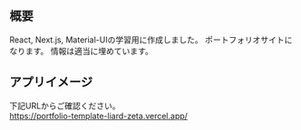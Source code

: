 ## 概要
React, Next.js, Material-UIの学習用に作成しました。
ポートフォリオサイトになります。
情報は適当に埋めています。

## アプリイメージ
下記URLからご確認ください。   
https://portfolio-template-liard-zeta.vercel.app/
